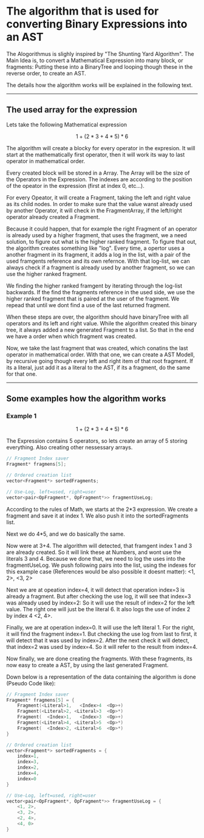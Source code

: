 # The algorithm that is used for converting Binary Expressions into an AST

The Alogorithmus is slighly inspired by "The Shunting Yard Algorithm".
The Main Idea is, to convert a Mathematical Expression into many block, or fragments: Putting these into a BinaryTree and looping though these in the reverse order, to create an AST.

The details how the algorithm works will be explained in the following text.

---

## The used array for the expression

Lets take the following Mathematical expression

$$
1+(2*3+4*5)*6
$$

The algorithm will create a blocky for every operator in the expresion. It will start at the mathematically first operator, then it will work its way to last operator in mathematical order.

Every created block will be stored in a Array. The Array will be the size of the Operators in the Expression. The indexes are according to the position of the opeator in the expression (first at index 0, etc...).

For every Opeator, it will create a Fragment, taking the left and right value as its child nodes. In order to make sure that the value wanst already used by another Operator, it will check in the FragmentArray, if the left/right operator already created a Fragment.

Because it could happen, that for example the right Fragment of an operator is already used by a higher fragment, that uses the fragment, we a need solution, to figure out what is the higher ranked fragment. To figure that out, the algorithm creates something like "log". Every time, a opertor uses a another fragment in its fragment, it adds a log in the list, with a pair of the used framgents reference and its own refernce. With that log-list, we can always check if a fragment is already used by another fragment, so we can use the higher ranked fragment.

We finding the higher ranked framgent by iterating through the log-list backwards. If the find the fragments reference in the used side, we use the higher ranked fragment that is paired at the user of the fragment. We repead that until we dont find a use of the last returned fragment.

When these steps are over, the algorithm should have binaryTree with all operators and its left and right value. While the algorithm created this binary tree, it always added a new generated Fragment to a list. So that in the end we have a order when which fragment was created.

Now, we take the last fragment that was created, which conatins the last operator in mathematical order. With that one, we can create a AST Modell, by recursive going though every left and right item of that root fragment. If its a literal, just add it as a literal to the AST, if its a fragment, do the same for that one.

---

## Some examples how the algorithm works

### Example 1

$$
1+(2*3+4*5)*6
$$

The Expression contains 5 operators, so lets create an array of 5 storing everything. Also creating other nessessary arrays.

```cpp
// Fragment Index saver
Fragment* fragmens[5];

// Ordered creation list
vector<Fragment*> sortedFragments;

// Use-Log, left=used, right=user
vector<pair<OpFragment*, OpFragment*>> fragmentUseLog;
```

According to the rules of Math, we starts at the 2*3 expression. We create a fragment and save it at index 1. We also push it into the sortedFragments list.

Next we do 4*5, and we do basically the same.

Now were at 3+4. The algorithm will detected, that framgent index 1 and 3 are already created. So it will link these at Numbers, and wont use the literals 3 and 4.
Because we done that, we need to log the uses into the fragmentUseLog. We push following pairs into the list, using the indexes for this example case (References would be also possible it doesnt matter): <1, 2>, <3, 2>

Next we are at opeation index=4, it will detect that operation index=3 is already a fragment. But after checking the use log, it will see that index=3 was already used by index=2: So it will use the result of index=2 for the left value. The right one will just be the literal 6. It also logs the use of index 2 by index 4 <2, 4>.

Finally, we are at operation index=0. It will use the left literal 1. For the right, it will find the fragment index=1. But checking the use log from last to first, it will detect that it was used by index=2. After the next check it will detect, that index=2 was used by index=4. So it will refer to the result from index=4.

Now finally, we are done creating the fragments. With these fragments, its now easy to create a AST, by using the last generated Fragment.

Down below is a representation of the data containing the algorithm is done (Pseudo Code like):

```cpp
// Fragment Index saver
Fragment* fragmens[5] = {
    Fragment(<Literal>1,   <Index>4  <Op>+)
    Fragment(<Literal>2, <Literal>3  <Op>*)
    Fragment(  <Index>1,   <Index>3  <Op>+)
    Fragment(<Literal>4, <Literal>5  <Op>*)
    Fragment(  <Index>2, <Literal>6  <Op>*)
}

// Ordered creation list
vector<Fragment*> sortedFragments = {
    index=1,
    index=3,
    index=2,
    index=4,
    index=0
}

// Use-Log, left=used, right=user
vector<pair<OpFragment*, OpFragment*>> fragmentUseLog = {
    <1, 2>,
    <3, 2>,
    <2, 4>,
    <4, 0>
}
```
